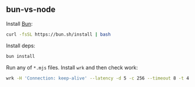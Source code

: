 ## bun-vs-node

Install [Bun](https://bun.sh):

```sh
curl -fsSL https://bun.sh/install | bash
```

Install deps:

```sh
bun install
```

Run any of `*.mjs` files. Install `wrk` and then check work:

```sh
wrk -H 'Connection: keep-alive' --latency -d 5 -c 256 --timeout 8 -t 4 http://localhost:3000/plaintext
```
